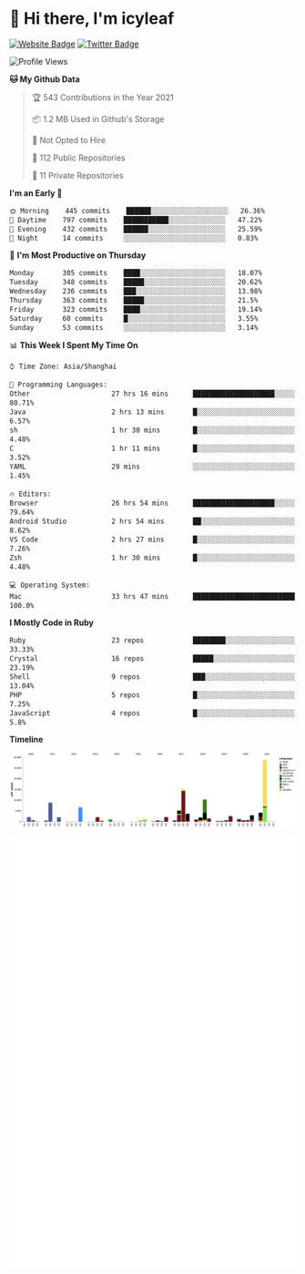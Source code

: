# 👋 Hi there, I'm icyleaf

[![Website Badge](https://img.shields.io/badge/-icyleaf.com-444444?style=flat&logo=Google-Chrome&logoColor=f2f2f2&link=https://icyleaf.com)](https://icyleaf.com)
[![Twitter Badge](https://img.shields.io/badge/-@icyleaf-1da1f2?style=flat&labelColor=1ca0f1&logo=twitter&logoColor=white&link=https://twitter.com/icyleaf)](https://twitter.com/icyleaf)

<!--START_SECTION:waka-->
![Profile Views](http://img.shields.io/badge/Profile%20Views-62-blue)

**🐱 My Github Data** 

> 🏆 543 Contributions in the Year 2021
 > 
> 📦 1.2 MB Used in Github's Storage 
 > 
> 🚫 Not Opted to Hire
 > 
> 📜 112 Public Repositories 
 > 
> 🔑 11 Private Repositories  
 > 
**I'm an Early 🐤** 

```text
🌞 Morning    445 commits    ██████░░░░░░░░░░░░░░░░░░░   26.36% 
🌆 Daytime    797 commits    ███████████░░░░░░░░░░░░░░   47.22% 
🌃 Evening    432 commits    ██████░░░░░░░░░░░░░░░░░░░   25.59% 
🌙 Night      14 commits     ░░░░░░░░░░░░░░░░░░░░░░░░░   0.83%

```
📅 **I'm Most Productive on Thursday** 

```text
Monday       305 commits    ████░░░░░░░░░░░░░░░░░░░░░   18.07% 
Tuesday      348 commits    █████░░░░░░░░░░░░░░░░░░░░   20.62% 
Wednesday    236 commits    ███░░░░░░░░░░░░░░░░░░░░░░   13.98% 
Thursday     363 commits    █████░░░░░░░░░░░░░░░░░░░░   21.5% 
Friday       323 commits    ████░░░░░░░░░░░░░░░░░░░░░   19.14% 
Saturday     60 commits     █░░░░░░░░░░░░░░░░░░░░░░░░   3.55% 
Sunday       53 commits     ░░░░░░░░░░░░░░░░░░░░░░░░░   3.14%

```


📊 **This Week I Spent My Time On** 

```text
⌚︎ Time Zone: Asia/Shanghai

💬 Programming Languages: 
Other                    27 hrs 16 mins      ████████████████████░░░░░   80.71% 
Java                     2 hrs 13 mins       █░░░░░░░░░░░░░░░░░░░░░░░░   6.57% 
sh                       1 hr 30 mins        █░░░░░░░░░░░░░░░░░░░░░░░░   4.48% 
C                        1 hr 11 mins        █░░░░░░░░░░░░░░░░░░░░░░░░   3.52% 
YAML                     29 mins             ░░░░░░░░░░░░░░░░░░░░░░░░░   1.45%

🔥 Editors: 
Browser                  26 hrs 54 mins      ████████████████████░░░░░   79.64% 
Android Studio           2 hrs 54 mins       ██░░░░░░░░░░░░░░░░░░░░░░░   8.62% 
VS Code                  2 hrs 27 mins       █░░░░░░░░░░░░░░░░░░░░░░░░   7.26% 
Zsh                      1 hr 30 mins        █░░░░░░░░░░░░░░░░░░░░░░░░   4.48%

💻 Operating System: 
Mac                      33 hrs 47 mins      █████████████████████████   100.0%

```

**I Mostly Code in Ruby** 

```text
Ruby                     23 repos            ████████░░░░░░░░░░░░░░░░░   33.33% 
Crystal                  16 repos            █████░░░░░░░░░░░░░░░░░░░░   23.19% 
Shell                    9 repos             ███░░░░░░░░░░░░░░░░░░░░░░   13.04% 
PHP                      5 repos             █░░░░░░░░░░░░░░░░░░░░░░░░   7.25% 
JavaScript               4 repos             █░░░░░░░░░░░░░░░░░░░░░░░░   5.8%

```


**Timeline**

![Chart not found](https://raw.githubusercontent.com/icyleaf/icyleaf/main/charts/bar_graph.png) 


<!--END_SECTION:waka-->

![Metrics](https://github.com/icyleaf/icyleaf/blob/main/github-metrics.svg)
